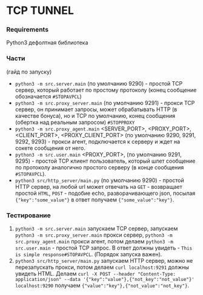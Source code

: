 # TCP TUNNEL

### Requirements
Python3 дефолтная библиотека

### Части
(гайд по запуску)
* `python3 -m src.server.main` <PORT> (по умолчанию 9290) - простой TCP сервер, который работает по простому протоколу (конец сообщение обозначается `#STOPAVPCL`)
* `python3 -m src.proxy_server.main` <PORT> (по умолчанию 9291) - прокси TCP сервер, он принимает запросы, может обрабатывать HTTP (в качестве бонуса), но и TCP по умолчанию, конец сообщения (обертка над реальным запросом) `#STOPPROXY`
* `python3 -m src.proxy_agent.main` <SERVER_PORT>, <PROXY_PORT>, <CLIENT_PORT>, <PROXY_CLIENT_PORT> (по умолчанию 9290, 9291, 9292, 9293) - прокси агент, подключается к серверу и ждет на сокете сообщения от него.
* `python3 -m src.user.main` <PROXY_PORT>, <PORT> (по умолчанию 9291, 9295) - простой TCP клиент пользователь, который шлет сообщение по протоколу аналогично простого серверу (в конце сообщения `#STOPAVPCL`).
* `python3 src/http_server/main.py` <PORT> (по умолчанию 9290) - простой HTTP сервер, на любой url может отвечать на `GET` - возвращает простой `HTML`, `POST` - подобие echo, разворачивающего json, посылая `{"key":"some_value"}` в ответ получаем `{"some_value":"key"}`.

### Тестирование
1)  `python3 -m src.server.main` запускаем TCP сервер, запускаем `python3 -m src.proxy_server.main` прокси сервер, `python3 -m src.proxy_agent.main` прокси агент, потом делаем  `python3 -m src.user.main` - простой TCP запрос. В ответ должны увидеть - `This is simple response#STOPAVPCL`. (Порядок запуска важен).
2) `python3 src/http_server/main.py` запускаем HTTP сервер, можно не перезапускать прокси, потом делаем  `curl localhost:9291` должны увидеть HTML. Делаем `curl -X POST --header "Content-Type: application/json" --data '{"key":"value"},{"not_key":"not_value"}' localhost:9290` получаем `{"value":"key"},{"not_value":"not_key"}`.

